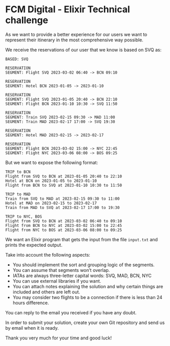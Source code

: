 # FCM Digital - Elixir Technical challenge

As we want to provide a better experience for our users we want to represent their itinerary in the most comprehensive way possible.

We receive the reservations of our user that we know is based on SVQ as:

```
BASED: SVQ

RESERVATION
SEGMENT: Flight SVQ 2023-03-02 06:40 -> BCN 09:10

RESERVATION
SEGMENT: Hotel BCN 2023-01-05 -> 2023-01-10

RESERVATION
SEGMENT: Flight SVQ 2023-01-05 20:40 -> BCN 22:10
SEGMENT: Flight BCN 2023-01-10 10:30 -> SVQ 11:50

RESERVATION
SEGMENT: Train SVQ 2023-02-15 09:30 -> MAD 11:00
SEGMENT: Train MAD 2023-02-17 17:00 -> SVQ 19:30

RESERVATION
SEGMENT: Hotel MAD 2023-02-15 -> 2023-02-17

RESERVATION
SEGMENT: Flight BCN 2023-03-02 15:00 -> NYC 22:45
SEGMENT: Flight NYC 2023-03-06 08:00 -> BOS 09:25
```

But we want to expose the following format:

```
TRIP to BCN
Flight from SVQ to BCN at 2023-01-05 20:40 to 22:10
Hotel at BCN on 2023-01-05 to 2023-01-10
Flight from BCN to SVQ at 2023-01-10 10:30 to 11:50

TRIP to MAD
Train from SVQ to MAD at 2023-02-15 09:30 to 11:00
Hotel at MAD on 2023-02-15 to 2023-02-17
Train from MAD to SVQ at 2023-02-17 17:00 to 19:30

TRIP to NYC, BOS
Flight from SVQ to BCN at 2023-03-02 06:40 to 09:10
Flight from BCN to NYC at 2023-03-02 15:00 to 22:45
Flight from NYC to BOS at 2023-03-06 08:00 to 09:25
```

We want an Elixir program that gets the input from the file `input.txt` and prints the expected output.

Take into account the following aspects:

- You should implement the sort and grouping logic of the segments.
- You can assume that segments won’t overlap.
- IATAs are always three-letter capital words: SVQ, MAD, BCN, NYC
- You can use external libraries if you want.
- You can attach notes explaining the solution and why certain things are included and others are left out.
- You may consider two flights to be a connection if there is less than 24 hours difference.

You can reply to the email you received if you have any doubt.

In order to submit your solution, create your own Git repository and send us by email when it is ready.

Thank you very much for your time and good luck!
